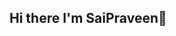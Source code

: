 ## Hi there  I'm SaiPraveen👋

<!--
**sai-praveenkumar/sai-praveenkumar** is a ✨ _special_ ✨ repository because its `README.md` (this file) appears on your GitHub profile.

Here are some ideas to get you started:

- 🔭 I’m currently working on ...
- 🌱 I’m currently learning Kubernetes and Google Cloud
- 👯 I’m looking to collaborate on Artificial Intelligence and Data Science Projects
- 🤔 I’m looking for help with buidling Microservies using Spring and Spring Boot Technologies
- 💬 Ask me about Data Structures and Algorithms, Virtual Machines, Kubernetes
- 📫 How to reach me: Connect with me on LinkedIn : https://www.linkedin.com/in/saipraveenkumar-jallipalli-590393213?utm_source=share&utm_campaign=share_via&utm_content=profile&utm_medium=ios_app
- 😄 Pronouns: He/Him
- ⚡ Fun fact: In Africa 1 minute is equal to 60 seconds
-->
